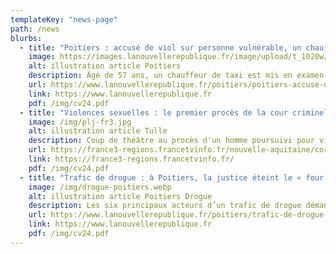 ```yaml
---
templateKey: "news-page"
path: /news
blurbs:
  - title: "Poitiers : accusé de viol sur personne vulnérable, un chauffeur de taxi remis en liberté"
    image: https://images.lanouvellerepublique.fr/image/upload/t_1020w/f_auto/64ca891c00852afb4c8b45c6.jpg
    alt: illustration article Poitiers
    description: Âgé de 57 ans, un chauffeur de taxi est mis en examen pour viol sur personne vulnérable depuis juillet 2022. Il était en détention provisoire depuis un an. Il a été remis en liberté, ce mardi 1er août 2023.
    url: https://www.lanouvellerepublique.fr/poitiers/poitiers-accuse-de-viol-sur-personne-vulnerable-un-chauffeur-de-taxi-remis-en-liberte
    link: https://www.lanouvellerepublique.fr
    pdf: /img/cv24.pdf
  - title: "Violences sexuelles : le premier procès de la cour criminelle départementale de Tulle annulé et reporté"
    image: /img/plj-fr3.jpg
    alt: illustration article Tulle
    description: Coup de théâtre au procès d'un homme poursuivi pour viols et agressions sexuelles sur mineurs. Le verdict était attendu ce vendredi 7 avril devant la cour criminelle de Corrèze à Tulle. Un procès annulé et reporté concernant des faits qui se seraient déroulés en 2019 en relation avec un club de patinage de Brive.
    url: https://france3-regions.francetvinfo.fr/nouvelle-aquitaine/correze/tulle/violences-sexuelles-le-premier-proces-de-la-cour-criminelle-departementale-de-tulle-annule-et-reporte-2749198.htmpoitiers-accuse-de-viol-sur-personne-vulnerable-un-chauffeur-de-taxi-remis-en-liberte
    link: https://france3-regions.francetvinfo.fr/
    pdf: /img/cv24.pdf
  - title: "Trafic de drogue : à Poitiers, la justice éteint le « four » de la rue de Slovénie"
    image: /img/drogue-poitiers.webp
    alt: illustration article Poitiers Drogue
    description: Les six principaux acteurs d’un trafic de drogue démantelé début décembre rue de Slovénie à Poitiers ont été condamnés ce mercredi 18 janvier 2023. Trois sont maintenus en détention. La drogue irrigue Poitiers. Même le préfet de la Vienne en convient très ouvertement à la surprise de certains.
    url: https://www.lanouvellerepublique.fr/poitiers/trafic-de-drogue-a-poitiers-la-justice-eteint-le-four-de-la-rue-de-sloveniepoitiers-accuse-de-viol-sur-personne-vulnerable-un-chauffeur-de-taxi-remis-en-liberte
    link: https://www.lanouvellerepublique.fr
    pdf: /img/cv24.pdf
---
```

